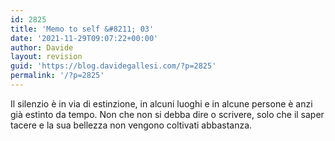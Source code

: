 ```yaml
---
id: 2825
title: 'Memo to self &#8211; 03'
date: '2021-11-29T09:07:22+00:00'
author: Davide
layout: revision
guid: 'https://blog.davidegallesi.com/?p=2825'
permalink: '/?p=2825'
---
```


Il silenzio è in via di estinzione, in alcuni luoghi e in alcune persone è anzi già estinto da tempo. Non che non si debba dire o scrivere, solo che il saper tacere e la sua bellezza non vengono coltivati abbastanza.